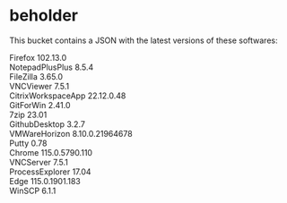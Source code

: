 # beholder
This bucket contains a JSON with the latest versions of these softwares:

Firefox            102.13.0         
NotepadPlusPlus    8.5.4            
FileZilla          3.65.0           
VNCViewer          7.5.1            
CitrixWorkspaceApp 22.12.0.48       
GitForWin          2.41.0           
7zip               23.01            
GithubDesktop      3.2.7            
VMWareHorizon      8.10.0.21964678  
Putty              0.78             
Chrome             115.0.5790.110   
VNCServer          7.5.1            
ProcessExplorer    17.04            
Edge               115.0.1901.183   
WinSCP             6.1.1            



